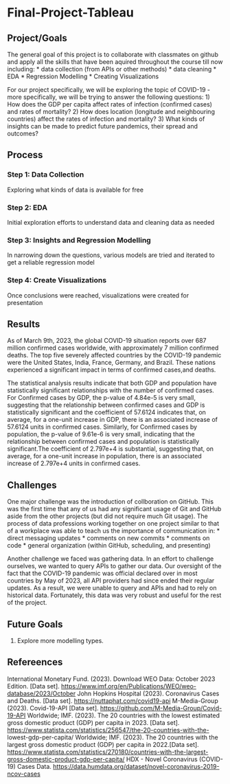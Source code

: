 # Final-Project-Tableau

## Project/Goals
The general goal of this project is to collaborate with classmates on github and apply all the skills that have been aquired throughout the course till now including:
    * data collection (from APIs or other methods)
    * data cleaning
    * EDA
    * Regression Modelling
    * Creating Visualizations

For our project specifically, we will be exploring the topic of COVID-19 - more specifically, we will be trying to answer the following questions:
    1) How does the GDP per capita affect rates of infection (confirmed cases) and rates of mortality?
    2) How does location (longitude and neighbouring countries) affect the rates of infection and mortality?
    3) What kinds of insights can be made to predict future pandemics, their spread and outcomes?

## Process
### Step 1: Data Collection
Exploring what kinds of data is available for free
### Step 2: EDA
Initial exploration efforts to understand data and cleaning data as needed
### Step 3: Insights and Regression Modelling
In narrowing down the questions, various models are tried and iterated to get a reliable regression model
### Step 4: Create Visualizations
Once conclusions were reached, visualizations were created for presentation

## Results
As of March 9th, 2023, the global COVID-19 situation reports over 687 million confirmed cases worldwide, with approximately 7 million confirmed deaths. The top five severely affected countries by the COVID-19 pandemic were the United States, India, France, Germany, and Brazil. These nations experienced a significant impact in terms of confirmed cases,and  deaths. 

The statistical analysis results indicate that both GDP and population have statistically significant relationships with the number of confirmed cases. 
For Confirmed cases by GDP, the p-value of 4.84e-5 is very small, suggesting that the relationship between confirmed cases and GDP is statistically significant and the coefficient of 57.6124 indicates that, on average, for a one-unit increase in GDP, there is an associated increase of 57.6124 units in confirmed cases.
Similarly, for Confirmed cases by population, the p-value of 9.61e-6 is very small, indicating that the relationship between confirmed cases and population is statistically significant.The coefficient of 2.797e+4 is substantial, suggesting that, on average, for a one-unit increase in population, there is an associated increase of 2.797e+4 units in confirmed cases.


## Challenges 
One major challenge was the introduction of collboration on GitHub. This was the first time that any of us had any significant usage of Git and GitHub aside from the other projects (but did not require much Git usage). The process of data professions working together on one project similar to that of a workplace was able to teach us the importance of communication in:
    * direct messaging updates
    * comments on new commits
    * comments on code 
    * general organization (within GitHub, scheduling, and presenting)

Another challenge we faced was gathering data. In an effort to challenge ourselves, we wanted to query APIs to gather our data. Our oversight of the fact that the COVID-19 pandemic was official declared over in most countries by May of 2023, all API providers had since ended their regular updates. As a result, we were unable to query and APIs and had to rely on historical data. Fortunately, this data was very robust and useful for the rest of the project.

## Future Goals
1. Explore more modelling types.

## Refereences
International Monetary Fund. (2023). Download WEO Data: October 2023 Edition. [Data set]. https://www.imf.org/en/Publications/WEO/weo-database/2023/October
John Hopkins Hospital (2023). Coronavirus Cases and Deaths. [Data set]. https://nuttaphat.com/covid19-api
M-Media-Group (2023). Covid-19-API [Data set]. https://github.com/M-Media-Group/Covid-19-API
Worldwide; IMF. (2023). The 20 countries with the lowest estimated gross domestic product (GDP) per capita in 2023. [Data set]. https://www.statista.com/statistics/256547/the-20-countries-with-the-     lowest-gdp-per-capita/
Worldwide; IMF. (2023). The 20 countries with the largest gross domestic product (GDP) per capita in 2022.[Data set]. https://www.statista.com/statistics/270180/countries-with-the-largest-gross-domestic-product-gdp-per-capita/
HDX - Novel Coronavirus (COVID-19) Cases Data. https://data.humdata.org/dataset/novel-coronavirus-2019-ncov-cases